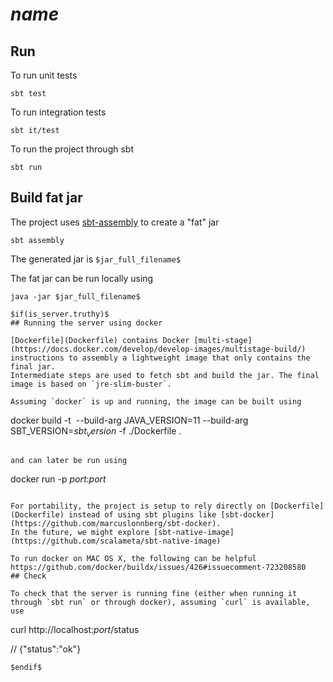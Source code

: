 # $name$

## Run

To run unit tests
```shell
sbt test
```

To run integration tests
```shell
sbt it/test
```

To run the project through sbt
```shell
sbt run
```

## Build fat jar 

The project uses  [sbt-assembly](https://github.com/sbt/sbt-assembly) to create a "fat" jar
```
sbt assembly
```
The generated jar is `$jar_full_filename$`

The fat jar can be run locally using
```
java -jar $jar_full_filename$

$if(is_server.truthy)$
## Running the server using docker

[Dockerfile](Dockerfile) contains Docker [multi-stage](https://docs.docker.com/develop/develop-images/multistage-build/) instructions to assembly a lightweight image that only contains the final jar.
Intermediate steps are used to fetch sbt and build the jar. The final image is based on `jre-slim-buster`.

Assuming `docker` is up and running, the image can be built using
```
docker build -t <image tag> --build-arg JAVA_VERSION=11 --build-arg SBT_VERSION=$sbt_version$ -f ./Dockerfile .
```

and can later be run using
```
docker run -p $port$:$port$ <image tag>
```

For portability, the project is setup to rely directly on [Dockerfile](Dockerfile) instead of using sbt plugins like [sbt-docker](https://github.com/marcuslonnberg/sbt-docker).
In the future, we might explore [sbt-native-image](https://github.com/scalameta/sbt-native-image)

To run docker on MAC OS X, the following can be helpful https://github.com/docker/buildx/issues/426#issuecomment-723208580
## Check

To check that the server is running fine (either when running it through `sbt run` or through docker), assuming `curl` is available, use
```
curl http://localhost:$port$/status

// {"status":"ok"}
```
$endif$
